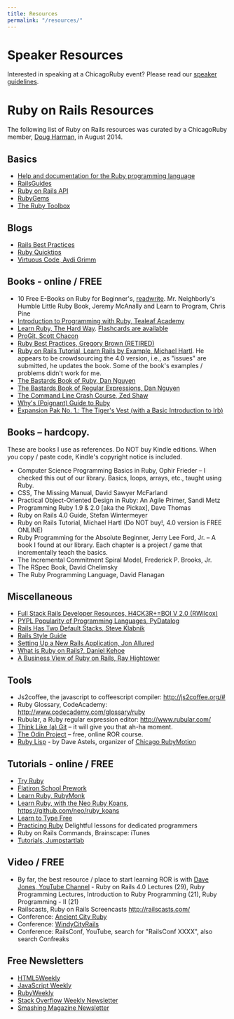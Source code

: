 ```yaml
---
title: Resources
permalink: "/resources/"
---
```


# Speaker Resources

Interested in speaking at a ChicagoRuby event? Please read our [speaker guidelines](/guidelines).

# Ruby on Rails Resources

The following list of Ruby on Rails resources was curated by a ChicagoRuby member, [Doug Harman](http://www.meetup.com/ChicagoRuby/members/61690512/), in August 2014.

## Basics

- [Help and documentation for the Ruby programming language](http://ruby-doc.org/)
- [RailsGuides](http://guides.rubyonrails.org/)
- [Ruby on Rails API](http://api.rubyonrails.org/)
- [RubyGems](http://rubygems.org/)
- [The Ruby Toolbox](https://www.ruby-toolbox.com/categories/api_clients)

## Blogs

- [Rails Best Practices](http://rails-bestpractices.com/)
- [Ruby Quicktips](http://rubyquicktips.com/)
- [Virtuous Code, Avdi Grimm](http://devblog.avdi.org/)

## Books - online / FREE

- 10 Free E-Books on Ruby for Beginner's, [readwrite](http://readwrite.com/2011/04/08/10-free-e-books-on-ruby-for-be). Mr. Neighborly's Humble Little Ruby Book, Jeremy McAnally and Learn to Program, Chris Pine
- [Introduction to Programming with Ruby, Tealeaf Academy](http://www.gotealeaf.com/books/ruby)
- [Learn Ruby, The Hard Way](http://ruby.learncodethehardway.org/book/). [Flashcards are available](http://www.flashcardmachine.com/learn-ruby-thehardwaypart1.html)
- [ProGit, Scott Chacon](http://git-scm.com/book)
- [Ruby Best Practices, Gregory Brown (RETIRED)](http://blog.rubybestpractices.com/posts/gregory/022-rbp-now-open.html)
- [Ruby on Rails Tutorial, Learn Rails by Example, Michael Hartl](http://www.railstutorial.org/). He appears to be crowdsourcing the 4.0 version, i.e., as "issues" are submitted, he updates the book. Some of the book's examples / problems didn't work for me.
- [The Bastards Book of Ruby, Dan Nguyen](http://ruby.bastardsbook.com/)
- [The Bastards Book of Regular Expressions, Dan Nguyen](http://regex.bastardsbook.com/)
- [The Command Line Crash Course, Zed Shaw](http://cli.learncodethehardway.org/book/)
- [Why's (Poignant) Guide to Ruby](http://mislav.uniqpath.com/poignant-guide/book/)
- [Expansion Pak No. 1.: The Tiger's Vest (with a Basic Introduction to Irb)](http://mislav.uniqpath.com/poignant-guide/book/expansion-pak-1.html)

## Books – hardcopy.

These are books I use as references. Do NOT buy Kindle editions. When you copy / paste code, Kindle's copyright notice is included.

- Computer Science Programming Basics in Ruby, Ophir Frieder – I checked this out of our library. Basics, loops, arrays, etc., taught using Ruby.
- CSS, The Missing Manual, David Sawyer McFarland
- Practical Object-Oriented Design in Ruby: An Agile Primer, Sandi Metz
- Programming Ruby 1.9 & 2.0 [aka the Pickax], Dave Thomas
- Ruby on Rails 4.0 Guide, Stefan Wintermeyer
- Ruby on Rails Tutorial, Michael Hartl (Do NOT buy!, 4.0 version is FREE ONLINE)
- Ruby Programming for the Absolute Beginner, Jerry Lee Ford, Jr. – A book I found at our library. Each chapter is a project / game that incrementally teach the basics.
- The Incremental Commitment Spiral Model, Frederick P. Brooks, Jr.
- The RSpec Book, David Chelimsky
- The Ruby Programming Language, David Flanagan

## Miscellaneous

- [Full Stack Rails Developer Resources, H4CK3R+=BOI V 2.0 (RWilcox)](http://rwilcox.tumblr.com/post/72620660832/full-stack-rails-developer-resources)
- [PYPL Popularity of Programming Languages, PyDatalog](https://sites.google.com/site/pydatalog/pypl/PyPL-PopularitY-of-Programming-Language)
- [Rails Has Two Default Stacks, Steve Klabnik](http://words.steveklabnik.com/rails-has-two-default-stacks)
- [Rails Style Guide](https://github.com/bbatsov/rails-style-guide)
- [Setting Up a New Rails Application, Jon Allured](http://jonallured.com/2012/10/17/setting-up-a-new-rails-app.html)
- [What is Ruby on Rails?, Daniel Kehoe](http://railsapps.github.io/what-is-ruby-rails.html)
- [A Business View of Ruby on Rails, Ray Hightower](http://www.wisdomgroup.com/blog/a-business-view-of-ruby-on-rails/)

## Tools

- Js2coffee, the javascript to coffeescript compiler: <http://js2coffee.org/#>
- Ruby Glossary, CodeAcademy: <http://www.codecademy.com/glossary/ruby>
- Rubular, a Ruby regular expression editor: <http://www.rubular.com/>
- [Think Like (a) Git](http://think-like-a-git.net/epic.html) – it will give you that ah-ha moment.
- [The Odin Project](http://www.theodinproject.com/) – free, online ROR course.
- [Ruby Lisp](https://bitbucket.org/dastels/rubylisp) - by Dave Astels, organizer of [Chicago RubyMotion](http://www.meetup.com/Chicago-RubyMotion/)

## Tutorials - online / FREE

- [Try Ruby](http://tryruby.org/levels/1/challenges/0)
- [Flatiron School Prework](http://prework.flatironschool.com/web-development/#tocAnchor-1-1-1)
- [Learn Ruby, RubyMonk](https://rubymonk.com/)
- [Learn Ruby, with the Neo Ruby Koans](http://rubykoans.com/), <https://github.com/neo/ruby_koans>
- [Learn to Type Free](http://www.typingweb.com/)
- [Practicing Ruby](https://practicingruby.com/) Delightful lessons for dedicated programmers
- Ruby on Rails Commands, Brainscape: iTunes
- [Tutorials, Jumpstartlab](http://tutorials.jumpstartlab.com/)

## Video / FREE

- By far, the best resource / place to start learning ROR is with [Dave Jones, YouTube Channel](https://www.youtube.com/user/lockersoft) - Ruby on Rails 4.0 Lectures (29), Ruby Programming Lectures, Introduction to Ruby Programming (21), Ruby Programming - II (21)
- Railscasts, Ruby on Rails Screencasts <http://railscasts.com/>
- Conference: [Ancient City Ruby](https://www.youtube.com/user/Hashrocket)
- Conference: [WindyCityRails](http://www.windycityrails.org/videos/2013/)
- Conference: RailsConf, YouTube, search for "RailsConf XXXX", also search Confreaks

## Free Newsletters

- [HTML5Weekly](http://html5weekly.com/)
- [JavaScript Weekly](http://javascriptweekly.com/)
- [RubyWeekly](http://rubyweekly.com/)
- [Stack Overflow Weekly Newsletter](http://stackexchange.com/newsletters)
- [Smashing Magazine Newsletter](http://www.smashingmagazine.com/)
